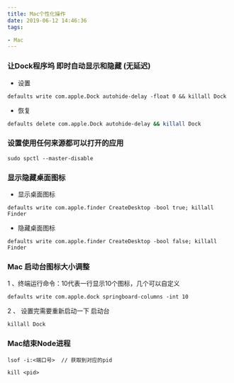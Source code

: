 ```yaml
---
title: Mac个性化操作
date: 2019-06-12 14:46:36
tags:

- Mac
---
```

<!--# Mac 个性化实用命令-->

### 让Dock程序坞 即时自动显示和隐藏 (无延迟)

-   设置

```
defaults write com.apple.Dock autohide-delay -float 0 && killall Dock
```

-   恢复

```bash
defaults delete com.apple.Dock autohide-delay && killall Dock
```



### 设置使用任何来源都可以打开的应用

```shell
sudo spctl --master-disable
```



### 显示隐藏桌面图标

-   显示桌面图标

```shell
defaults write com.apple.finder CreateDesktop -bool true; killall Finder
```

-   隐藏桌面图标

```shell
defaults write com.apple.finder CreateDesktop -bool false; killall Finder
```



### Mac 启动台图标大小调整

1 、终端运行命令：10代表一行显示10个图标，几个可以自定义

```shell
defaults write com.apple.dock springboard-columns -int 10
```

2 、 设置完需要重新启动一下 启动台

```shell
killall Dock
```



### Mac结束Node进程

```shell
lsof -i:<端口号>  // 获取到对应的pid

kill <pid> 
```

